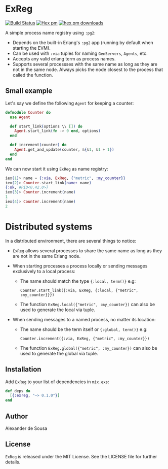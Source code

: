 # ExReg

[![Build Status](https://travis-ci.org/gmtprime/exreg.svg?branch=master)](https://travis-ci.org/gmtprime/exreg) [![Hex pm](http://img.shields.io/hexpm/v/exreg.svg?style=flat)](https://hex.pm/packages/exreg) [![hex.pm downloads](https://img.shields.io/hexpm/dt/exreg.svg?style=flat)](https://hex.pm/packages/exreg)

A simple process name registry using `:pg2`:

- Depends on the built-in Erlang's `:pg2` app (running by default when starting
  the EVM).
- Can be used with `:via` tuples for naming `GenServers`, `Agents`, etc.
- Accepts any valid erlang term as process names.
- Supports several processses with the same name as long as they are not in the
  same node. Always picks the node closest to the process that called the
  function.

## Small example

Let's say we define the following `Agent` for keeping a counter:

```elixir
defmodule Counter do
  use Agent

  def start_link(options \\ []) do
    Agent.start_link(fn -> 0 end, options)
  end

  def increment(counter) do
    Agent.get_and_update(counter, &{&1, &1 + 1})
  end
end
```

We can now start it using `ExReg` as name registry:

```elixir
iex(1)> name = {:via, ExReg, {"metric", :my_counter}}
iex(2)> Counter.start_link(name: name)
{:ok, #PID<0.42.0>}
iex(3)> Counter.increment(name)
1
iex(4)> Counter.increment(name)
2
```

# Distributed systems

In a distributed environment, there are several things to notice:

- `ExReg` allows several processes to share the same name as long as they are
  not in the same Erlang node.
- When starting processes a process locally or sending messages exclusively
  to a local process:

  * The name should match the type `{:local, term()}` e.g:
    ```
    Counter.start_link({:via, ExReg, {:local, {"metric", :my_counter}}})
    ```
  * The function `ExReg.local({"metric", :my_counter})` can also be used to
    generate the local via tuple.

- When sending messages to a named process, no matter its location:

  * The name should be the term itself or `{:global, term()}` e.g:
    ```
    Counter.increment({:via, ExReg, {"metric", :my_counter}})
    ```
  * The function `ExReg.global({"metric", :my_counter})` can also be used to
    generate the global via tuple.

## Installation

Add `ExReg` to your list of dependencies in `mix.exs`:

```elixir
def deps do
  [{:exreg, "~> 0.1.0"}]
end
```

## Author

Alexander de Sousa

## License

`ExReg` is released under the MIT License. See the LICENSE file for further
details.
